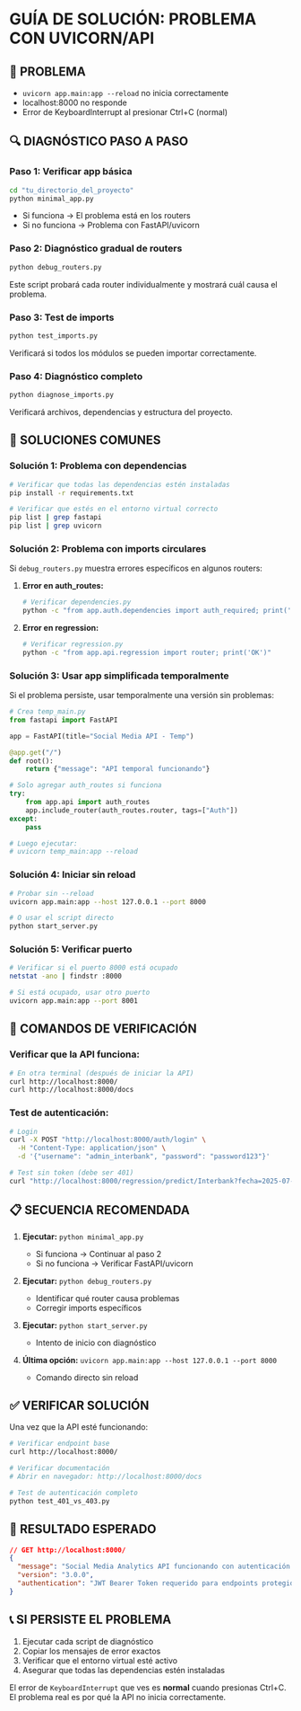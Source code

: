 # GUÍA DE SOLUCIÓN: PROBLEMA CON UVICORN/API

## 🚨 PROBLEMA
- `uvicorn app.main:app --reload` no inicia correctamente
- localhost:8000 no responde
- Error de KeyboardInterrupt al presionar Ctrl+C (normal)

## 🔍 DIAGNÓSTICO PASO A PASO

### **Paso 1: Verificar app básica**
```bash
cd "tu_directorio_del_proyecto"
python minimal_app.py
```
- Si funciona → El problema está en los routers
- Si no funciona → Problema con FastAPI/uvicorn

### **Paso 2: Diagnóstico gradual de routers**
```bash
python debug_routers.py
```
Este script probará cada router individualmente y mostrará cuál causa el problema.

### **Paso 3: Test de imports**
```bash
python test_imports.py
```
Verificará si todos los módulos se pueden importar correctamente.

### **Paso 4: Diagnóstico completo**
```bash
python diagnose_imports.py
```
Verificará archivos, dependencias y estructura del proyecto.

## 🔧 SOLUCIONES COMUNES

### **Solución 1: Problema con dependencias**
```bash
# Verificar que todas las dependencias estén instaladas
pip install -r requirements.txt

# Verificar que estés en el entorno virtual correcto
pip list | grep fastapi
pip list | grep uvicorn
```

### **Solución 2: Problema con imports circulares**
Si `debug_routers.py` muestra errores específicos en algunos routers:

1. **Error en auth_routes:**
   ```bash
   # Verificar dependencies.py
   python -c "from app.auth.dependencies import auth_required; print('OK')"
   ```

2. **Error en regression:**
   ```bash
   # Verificar regression.py
   python -c "from app.api.regression import router; print('OK')"
   ```

### **Solución 3: Usar app simplificada temporalmente**
Si el problema persiste, usar temporalmente una versión sin problemas:

```python
# Crea temp_main.py
from fastapi import FastAPI

app = FastAPI(title="Social Media API - Temp")

@app.get("/")
def root():
    return {"message": "API temporal funcionando"}

# Solo agregar auth_routes si funciona
try:
    from app.api import auth_routes
    app.include_router(auth_routes.router, tags=["Auth"])
except:
    pass

# Luego ejecutar:
# uvicorn temp_main:app --reload
```

### **Solución 4: Iniciar sin reload**
```bash
# Probar sin --reload
uvicorn app.main:app --host 127.0.0.1 --port 8000

# O usar el script directo
python start_server.py
```

### **Solución 5: Verificar puerto**
```bash
# Verificar si el puerto 8000 está ocupado
netstat -ano | findstr :8000

# Si está ocupado, usar otro puerto
uvicorn app.main:app --port 8001
```

## 🎯 COMANDOS DE VERIFICACIÓN

### **Verificar que la API funciona:**
```bash
# En otra terminal (después de iniciar la API)
curl http://localhost:8000/
curl http://localhost:8000/docs
```

### **Test de autenticación:**
```bash
# Login
curl -X POST "http://localhost:8000/auth/login" \
  -H "Content-Type: application/json" \
  -d '{"username": "admin_interbank", "password": "password123"}'

# Test sin token (debe ser 401)
curl "http://localhost:8000/regression/predict/Interbank?fecha=2025-07-11"
```

## 📋 SECUENCIA RECOMENDADA

1. **Ejecutar:** `python minimal_app.py`
   - Si funciona → Continuar al paso 2
   - Si no funciona → Verificar FastAPI/uvicorn

2. **Ejecutar:** `python debug_routers.py`
   - Identificar qué router causa problemas
   - Corregir imports específicos

3. **Ejecutar:** `python start_server.py`
   - Intento de inicio con diagnóstico

4. **Última opción:** `uvicorn app.main:app --host 127.0.0.1 --port 8000`
   - Comando directo sin reload

## ✅ VERIFICAR SOLUCIÓN

Una vez que la API esté funcionando:

```bash
# Verificar endpoint base
curl http://localhost:8000/

# Verificar documentación
# Abrir en navegador: http://localhost:8000/docs

# Test de autenticación completo
python test_401_vs_403.py
```

## 🚀 RESULTADO ESPERADO

```json
// GET http://localhost:8000/
{
  "message": "Social Media Analytics API funcionando con autenticación JWT",
  "version": "3.0.0",
  "authentication": "JWT Bearer Token requerido para endpoints protegidos"
}
```

## 📞 SI PERSISTE EL PROBLEMA

1. Ejecutar cada script de diagnóstico
2. Copiar los mensajes de error exactos
3. Verificar que el entorno virtual esté activo
4. Asegurar que todas las dependencias estén instaladas

El error de `KeyboardInterrupt` que ves es **normal** cuando presionas Ctrl+C. El problema real es por qué la API no inicia correctamente.
